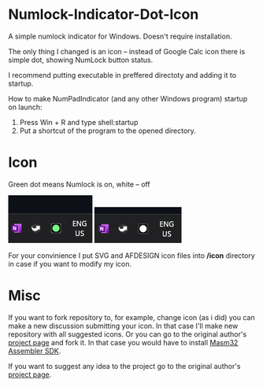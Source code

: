 # Numlock-Indicator-Dot-Icon
A simple numlock indicator for Windows. Doesn't require installation.

The only thing I changed is an icon – instead of Google Calc icon there is simple dot, showing NumLock button status.

I recommend putting executable in preffered directoty and adding it to startup.

How to make NumPadIndicator (and any other Windows program) startup on launch:
1. Press Win + R and type shell:startup
2. Put a shortcut of the program to the opened directory.

# Icon
Green dot means Numlock is on, white – off

<img src="https://raw.githubusercontent.com/Myron472/Numlock-Indicator-Dot-Icon/master/images/on.png"/> <img src="https://raw.githubusercontent.com/Myron472/Numlock-Indicator-Dot-Icon/master/images/off.png"/>

For your convinience I put SVG and AFDESIGN icon files into **/icon** directory in case if you want to modify my icon.

# Misc
If you want to fork repository to, for example, change icon (as i did) you can make a new discussion submitting your icon. In that case I'll make new repository with all suggested icons.
Or you can go to the original author's [project page](https://github.com/determ1ne/Numlock-Indicator) and fork it. 
In that case you would have to install [Masm32 Assembler SDK](masm32.com).

If you want to suggest any idea to the project go to the original author's [project page](https://github.com/determ1ne/Numlock-Indicator). 
